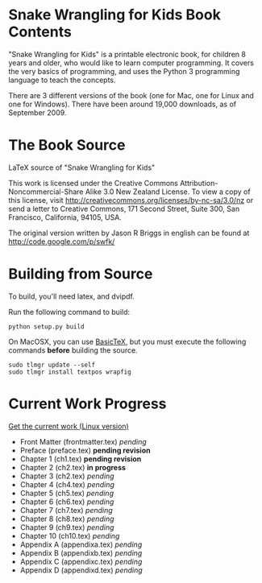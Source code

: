 Snake Wrangling for Kids Book Contents
======================================

"Snake Wrangling for Kids" is a printable electronic book, for children 8 years and older, who would like to learn computer programming. It covers the very basics of programming, and uses the Python 3 programming language to teach the concepts.

There are 3 different versions of the book (one for Mac, one for Linux and one for Windows). There have been around 19,000 downloads, as of September 2009.

The Book Source
===============

LaTeX source of "Snake Wrangling for Kids"

This work is licensed under the Creative Commons Attribution-Noncommercial-Share Alike 3.0 New Zealand License.
To view a copy of this license, visit http://creativecommons.org/licenses/by-nc-sa/3.0/nz or send a letter to Creative Commons, 171 Second Street, Suite 300, San Francisco, California, 94105, USA.

The original version written by Jason R Briggs in english can be found at http://code.google.com/p/swfk/

Building from Source
====================

To build, you'll need latex, and dvipdf.

Run the following command to build:

    python setup.py build

On MacOSX, you can use [BasicTeX](http://www.tug.org/mactex/morepackages.html), but you must execute the following commands **before** building the source.

    sudo tlmgr update --self
    sudo tlmgr install textpos wrapfig

Current Work Progress
=====================

[Get the current work (Linux version)](http://cloud.github.com/downloads/caioariede/swfk-ptbr/swfk-linux-0.7.7.pdf)

* Front Matter (frontmatter.tex) *pending*
* Preface (preface.tex) **pending revision**
* Chapter 1 (ch1.tex) **pending revision**
* Chapter 2 (ch2.tex) **in progress**
* Chapter 3 (ch2.tex) *pending*
* Chapter 4 (ch4.tex) *pending*
* Chapter 5 (ch5.tex) *pending*
* Chapter 6 (ch6.tex) *pending*
* Chapter 7 (ch7.tex) *pending*
* Chapter 8 (ch8.tex) *pending*
* Chapter 9 (ch9.tex) *pending*
* Chapter 10 (ch10.tex) *pending*
* Appendix A (appendixa.tex) *pending*
* Appendix B (appendixb.tex) *pending*
* Appendix C (appendixc.tex) *pending*
* Appendix D (appendixd.tex) *pending*
